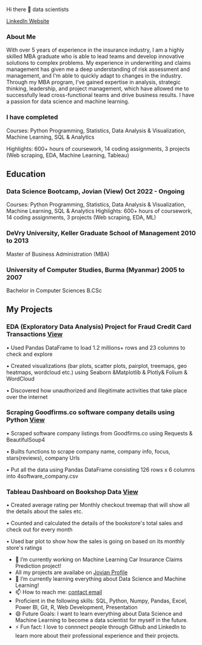 Hi there 👋  data scientists

[LinkedIn Website](https://www.linkedin.com/in/tin-nandar-liman/)

### About Me

With over 5 years of experience in the insurance industry, I am a highly skilled MBA graduate who is able to lead teams and develop innovative solutions to complex problems. My experience in underwriting and claims management has given me a deep understanding of risk assessment and management, and I'm able to quickly adapt to changes in the industry. Through my MBA program, I've gained expertise in analysis, strategic thinking, leadership, and project management, which have allowed me to successfully lead cross-functional teams and drive business results. I have a passion for data science and machine learning. 


### I have completed

Courses: Python Programming, Statistics, Data Analysis & Visualization, Machine Learning, SQL & Analytics

Highlights: 600+ hours of coursework, 14 coding assignments, 3 projects (Web scraping, EDA, Machine Learning, Tableau)


## Education

### Data Science Bootcamp, Jovian (View)                                                   Oct 2022 - Ongoing 
                                                                    
Courses: Python Programming, Statistics, Data Analysis & Visualization, Machine Learning, SQL & Analytics
Highlights: 600+ hours of coursework, 14 coding assignments, 3 projects (Web scraping, EDA, ML)

### DeVry University, Keller Graduate School of Management 	                                2010 to 2013
                                                                   
Master of Business Administration (MBA)

### University of Computer Studies, Burma (Myanmar)                                         2005 to 2007

Bachelor in Computer Sciences B.CSc

## My Projects

### EDA (Exploratory Data Analysis) Project for Fraud Credit Card Transactions [View](https://github.com/tinliman/Exploratory-Data-Analysis-Project)

•	Used Pandas DataFrame to load 1.2 millions+ rows and 23 columns to check and explore 
  
•	Created visualizations (bar plots, scatter plots, pairplot, treemaps, geo heatmaps, wordcloud etc.) using Seaborn &Matplotlib & Plotly& Folium
& WordCloud
  
•	Discovered how unauthorized and illegitimate activities that take place over the internet

### Scraping Goodfirms.co software company details using Python [View](https://github.com/tinliman/Webscraping-project-using-Python)

•	Scraped software company listings from Goodfirms.co using Requests & BeautifulSoup4
  
•	Builts functions to scrape company name, company info, focus, stars(reviews), company Urls
  
•	Put all the data using Pandas DataFrame consisting 126 rows x 6 columns into 4software_company.csv

### Tableau Dashboard on Bookshop Data [View](https://public.tableau.com/app/profile/tin.liman/viz/BookshopAssignment_16713188435100/BookshopAssignment)

•	Created average rating per Monthly checkout treemap that will show all the details about the sales etc. 
  
•	Counted and calculated the details of the bookstore's total sales and check out for every month 
  
•	Used bar plot to show how the sales is going on based on its monthly store's ratings



- 🔭 I’m currently working on Machine Learning Car Insurance Claims Prediction project! 
-  All my projects are availabe on [Jovian Profile](https://jovian.com/tinliman21)
- 🌱 I’m currently learning everything about Data Science and Machine Learning!
- 📫 How to reach me: [contact email](tinliman21@gmail.com)
- Proficient in the following skills: SQL, Python, Numpy, Pandas, Excel, Power BI, Git, R, Web Development, Presentation
- 😄 Future Goals: I want to learn everything about Data Science and Machine Learning to become a data scientist for myself in the future.
- ⚡ Fun fact: I love to connnect people through Github and LinkedIn to learn more about their professional experience and their projects.






